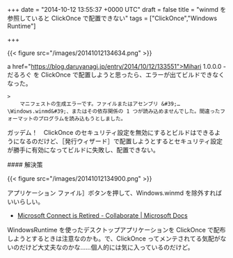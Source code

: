 
+++
date = "2014-10-12 13:55:37 +0000 UTC"
draft = false
title = "winmd を参照していると ClickOnce で配置できない"
tags = ["ClickOnce","Windows Runtime"]

+++


{{< figure src="/images/20141012134634.png"  >}}

a href="https://blog.daruyanagi.jp/entry/2014/10/12/133551">Mihari 1.0.0.0 - だるろぐ</a> を ClickOnce で配置しようと思ったら、エラーが出てビルドできなくなった。

    >
        マニフェストの生成エラーです。ファイルまたはアセンブリ &#39;…\Windows.winmd&#39;、またはその依存関係の 1 つが読み込めませんでした。間違ったフォーマットのプログラムを読み込もうとしました。

    
ガッデム！　ClickOnce のセキュリティ設定を無効にするとビルドはできるようになるのだけど、［発行ウィザード］で配置しようとするとセキュリティ設定が勝手に有効になってビルドに失敗し、配置できない。

<div class="section">
    #### 解決策
    

{{< figure src="/images/20141012134900.png"  >}}

アプリケーション ファイル］ボタンを押して、Windows.winmd を除外すればいいらしい。

<ul>
<li><a href="https://connect.microsoft.com/VisualStudio/feedback/details/874199/clickonce-resolvemanifestfiles-task-failed-when-using-windows-runtime">Microsoft Connect is Retired - Collaborate | Microsoft Docs</a></li>
</ul>WindowsRuntime を使ったデスクトップアプリケーションを ClickOnce で配布しようとするときは注意なのかも。で、ClickOnce ってメンテされてる気配がないのだけど大丈夫なのかな……個人的には気に入っているのだけど。

</div>

